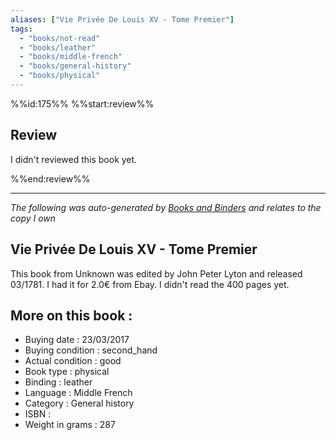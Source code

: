 ```yaml
---
aliases: ["Vie Privée De Louis XV - Tome Premier"] 
tags: 
  - "books/not-read" 
  - "books/leather" 
  - "books/middle-french"
  - "books/general-history"
  - "books/physical"
---
```

%%id:175%%
%%start:review%%
## Review
I didn't reviewed this book yet. 

%%end:review%%

---
_The following was auto-generated by [Books and Binders](Books%20and%20Binders.md) and relates to the copy I own_
## Vie Privée De Louis XV - Tome Premier
This book from Unknown was edited by John Peter Lyton and released 03/1781. I had it for 2.0€ from Ebay. I didn't read the 400 pages yet.

## More on this book :
- Buying date : 23/03/2017
- Buying condition : second_hand
- Actual condition : good
- Book type : physical
- Binding : leather
- Language : Middle French
- Category : General history
- ISBN : 
- Weight in grams : 287
